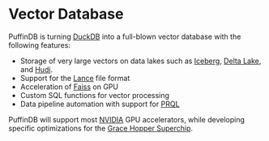 # Vector Database

PuffinDB is turning [DuckDB](https://duckdb.org/) into a full-blown vector database with the following features:

- Storage of very large vectors on data lakes such as [Iceberg](https://iceberg.apache.org/), [Delta Lake](https://delta.io/), and [Hudi](https://hudi.apache.org/).
- Support for the [Lance](https://github.com/eto-ai/lance) file format
- Acceleration of [Faiss](https://github.com/facebookresearch/faiss) on GPU
- Custom SQL functions for vector processing
- Data pipeline automation with support for [PRQL](https://prql-lang.org/)

PuffinDB will support most [NVIDIA](https://www.nvidia.com/) GPU accelerators, while developing specific optimizations for the [Grace Hopper Superchip](https://www.nvidia.com/en-us/data-center/grace-hopper-superchip/).

